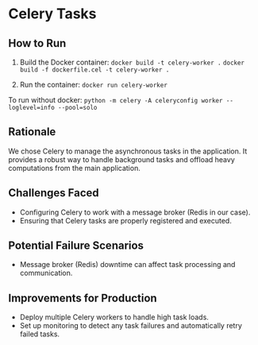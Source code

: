 # Celery Tasks

## How to Run

1. Build the Docker container:
`docker build -t celery-worker .`
`docker build -f dockerfile.cel -t celery-worker .`


2. Run the container:
`docker run celery-worker`

To run without docker:
`python -m celery -A celeryconfig worker --loglevel=info --pool=solo`


## Rationale

We chose Celery to manage the asynchronous tasks in the application. It provides a robust way to handle background tasks and offload heavy computations from the main application.

## Challenges Faced

- Configuring Celery to work with a message broker (Redis in our case).
- Ensuring that Celery tasks are properly registered and executed.

## Potential Failure Scenarios

- Message broker (Redis) downtime can affect task processing and communication.

## Improvements for Production

- Deploy multiple Celery workers to handle high task loads.
- Set up monitoring to detect any task failures and automatically retry failed tasks.

